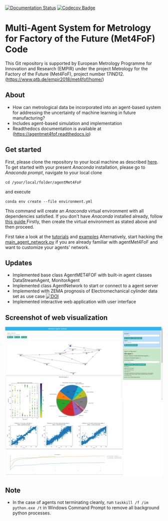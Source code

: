 [![Documentation Status](https://readthedocs.org/projects/agentmet4fof/badge/?version=latest)](https://agentmet4fof.readthedocs.io/en/latest/?badge=latest)
[![Codecov Badge](https://codecov.io/gh/bangxiangyong/agentMet4FoF/branch/master/graph/badge.svg)](https://codecov.io/gh/bangxiangyong/agentMet4FoF)

# Multi-Agent System for Metrology for Factory of the Future (Met4FoF) Code
This Git repository is supported by European Metrology Programme for Innovation and Research (EMPIR) under the project Metrology for the Factory of the Future (Met4FoF), project number 17IND12. (https://www.ptb.de/empir2018/met4fof/home/)

About
---
 - How can metrological data be incorporated into an agent-based system for addressing the uncertainty of machine learning in future manufacturing?
 - Includes agent-based simulation and implementation
 - Readthedocs documentation is available at (https://agentmet4fof.readthedocs.io)

Get started
---
First, please clone the repository to your local machine as described
[here](https://help.github.com/en/articles/cloning-a-repository). To get started
with your present *Anaconda* installation, please go to *Anaconda
prompt*, navigate to your local clone
```
cd /your/local/folder/agentMet4FoF
```
and execute
```
conda env create --file environment.yml 
```
This command will create an *Anaconda* virtual environment with all dependencies
satisfied. If you don't have *Anaconda* installed already, follow [this guide
](https://docs.conda.io/projects/continuumio-conda/en/latest/user-guide/install/download.html)
Firstly, then create the virtual environment as stated above and then proceed.

First take a look at the [tutorials](agentMET4FOF-master/tutorials/tutorial_1_generator_agent.py) and [examples](agentMET4FOF-master/examples)
Alternatively, start hacking the [main_agent_network.py](agentMET4FOF-master/agentMET4FOF/main_agent_network.py) if you are already
familiar with agentMet4FoF and want to customize your agents' network.

Updates
---
 - Implemented base class AgentMET4FOF with built-in agent classes DataStreamAgent, MonitorAgent
 - Implemented class AgentNetwork to start or connect to a agent server
 - Implemented with ZEMA prognosis of Electromechanical cylinder data set as use case [![DOI](https://zenodo.org/badge/DOI/10.5281/zenodo.1326278.svg)](https://doi.org/10.5281/zenodo.1326278)
 - Implemented interactive web application with user interface


## Screenshot of web visualization
![Web Screenshot](agentMET4FOF-master/docs/screenshot_met4fof.png)

Note
---
 - In the case of agents not terminating cleanly, run ```taskkill /f /im python.exe /t``` in Windows Command Prompt to remove all background python processes.
